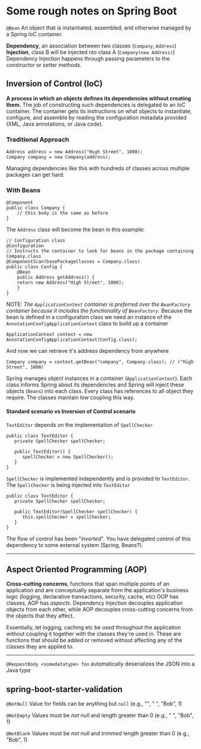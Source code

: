 # Some rough notes on Spring Boot

`@Bean`
An object that is instantiated, assembled, and otherwise managed by a Spring IoC container.

**Dependency**, an association between two classes (`Company`, `Address`)
**Injection**, class B will be injected nto class A (`Company(new Address)`)
Dependency Injection happens through passing parameters to the constructor or setter methods. 

## Inversion of Control (IoC)
**A process in which an objects defines its dependencies without creating them.** The job of constructing such dependencies is delegated to an IoC container. The container gets its instructions on what objects to instantiate, configure, and assemble by reading the configuration metadata provided (XML, Java annotations, or Java code).

### Traditional Approach
```
Address address = new Address("High Street", 1000);
Company company = new Company(address);
```
Managing dependencies like this with hundreds of classes across multiple packages can get hard. 

### With Beans
```
@Component
public class Company {
	// this body is the same as before
}
```
The `Address` class will become the bean in this example:
```
// Configuration class
@Configuration
// Instructs the container to look for beans in the package containing Company.class
@ComponentScan(basePackageClasses = Company.class)
public class Config {
    @Bean
    public Address getAddress() {
	return new Address("High Street", 1000);
    }
}
```
NOTE: *The `ApplicationContext` container is preferred over the `BeanFactory` container because it includes the functionality of `BeanFactory`.*
Because the bean is defined in a configuration class we need an instance of the `AnnotationConfigApplicationContext` class to build up a container
```
ApplicationContext context = new AnnotationConfigApplicationContext(Config.class);
```
And now we can retrieve it's address dependency from anywhere
```
Company company = context.getBean("company", Company.class); // ("High Street", 1000)
```

Spring manages object instances in a container (`ApplicationContext`). Each class informs Spring about its dependencies and Spring will inject these objects (`Beans`) into each class. Every class has references to all object they require. The classes maintain low coupling this way. 

#### Standard scenario vs Inversion of Control scenario

`TextEditor` depends on the implementation of `SpellChecker`
```
public class TextEditor {
   private SpellChecker spellChecker;
   
   public TextEditor() {
      spellChecker = new SpellChecker();
   }
}
```
`SpellChecker` is implemented independently and is provided to `TextEditor`. The `SpellChecker` is being injected into `TextEditor`
```
public class TextEditor {
   private SpellChecker spellChecker;
   
   public TextEditor(SpellChecker spellChecker) {
      this.spellChecker = spellChecker;
   }
}
```
The flow of control has been "*inverted*". You have delegated control of this dependency to some external system (Spring, Beans?).

---

## Aspect Oriented Programming (AOP)

**Cross-cutting concerns**, functions that span multiple points of an application and are conceptually separate from the application's business logic (logging, declarative transactions, security, cache, etc)
OOP has classes, AOP has *aspects*. Dependency Injection decouples application objects from each other, while AOP decouples cross-cutting concerns from the objects that they affect.  

Essentially, let logging, caching etc be used throughout the application without coupling it together with the classes they're used in. These are functions that should be added or removed without affecting any of the classes they are applied to.

---

`@RequestBody <somedatatype> foo`
automatically deserializes the JSON into a Java type

## spring-boot-starter-validation
`@NotNull` 
Value for fields can be anything but `null` (e.g., "", " ", "Bob", 1)

`@NotEmpty`
Values must be *not null* and length greater than 0 (e.g., " ", "Bob", 1)

`@NotBlank`
Values must be *not null* and *trimmed* length greater than 0 (e.g., "Bob", 1)
